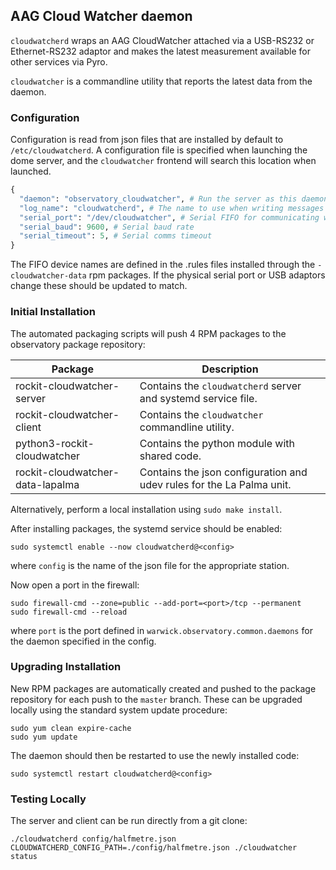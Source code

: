 ## AAG Cloud Watcher daemon

`cloudwatcherd` wraps an AAG CloudWatcher attached via a USB-RS232 or Ethernet-RS232 adaptor and
makes the latest measurement available for other services via Pyro.

`cloudwatcher` is a commandline utility that reports the latest data from the daemon.

### Configuration

Configuration is read from json files that are installed by default to `/etc/cloudwatcherd`.
A configuration file is specified when launching the dome server, and the `cloudwatcher` frontend will search this location when launched.

```python
{
  "daemon": "observatory_cloudwatcher", # Run the server as this daemon. Daemon types are registered in `warwick.observatory.common.daemons`.
  "log_name": "cloudwatcherd", # The name to use when writing messages to the observatory log.
  "serial_port": "/dev/cloudwatcher", # Serial FIFO for communicating with the device
  "serial_baud": 9600, # Serial baud rate
  "serial_timeout": 5, # Serial comms timeout
}
```

The FIFO device names are defined in the .rules files installed through the `-cloudwatcher-data` rpm packages.
If the physical serial port or USB adaptors change these should be updated to match.

### Initial Installation

The automated packaging scripts will push 4 RPM packages to the observatory package repository:

| Package                          | Description                                                           |
|----------------------------------|-----------------------------------------------------------------------|
| rockit-cloudwatcher-server       | Contains the `cloudwatcherd` server and systemd service file.         |
| rockit-cloudwatcher-client       | Contains the `cloudwatcher` commandline utility.                      |
| python3-rockit-cloudwatcher      | Contains the python module with shared code.                          |
| rockit-cloudwatcher-data-lapalma | Contains the json configuration and udev rules for the La Palma unit. |

Alternatively, perform a local installation using `sudo make install`.

After installing packages, the systemd service should be enabled:

```
sudo systemctl enable --now cloudwatcherd@<config>
```

where `config` is the name of the json file for the appropriate station.

Now open a port in the firewall:
```
sudo firewall-cmd --zone=public --add-port=<port>/tcp --permanent
sudo firewall-cmd --reload
```
where `port` is the port defined in `warwick.observatory.common.daemons` for the daemon specified in the config.

### Upgrading Installation

New RPM packages are automatically created and pushed to the package repository for each push to the `master` branch.
These can be upgraded locally using the standard system update procedure:
```
sudo yum clean expire-cache
sudo yum update
```

The daemon should then be restarted to use the newly installed code:
```
sudo systemctl restart cloudwatcherd@<config>
```

### Testing Locally

The server and client can be run directly from a git clone:
```
./cloudwatcherd config/halfmetre.json
CLOUDWATCHERD_CONFIG_PATH=./config/halfmetre.json ./cloudwatcher status
```
